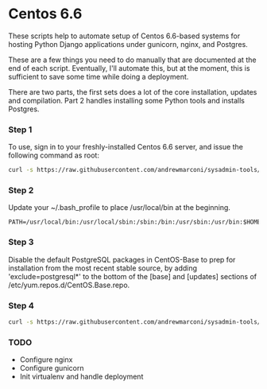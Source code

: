 # Centos 6.6

These scripts help to automate setup of Centos 6.6-based systems for hosting Python Django applications under gunicorn, nginx, and Postgres.

These are a few things you need to do manually that are documented at the end of each script. Eventually, I'll automate this, but at the moment, this is sufficient to save some time while doing a deployment.

There are two parts, the first sets does a lot of the core installation, updates and compilation. Part 2 handles installing some Python tools and installs Postgres.


### Step 1
To use, sign in to your freshly-installed Centos 6.6 server, and issue the following command as root:

```bash
curl -s https://raw.githubusercontent.com/andrewmarconi/sysadmin-tools/master/centos-6.6/setup-part1.sh | bash
```


### Step 2
Update your ~/.bash_profile to place /usr/local/bin at the beginning.

    PATH=/usr/local/bin:/usr/local/sbin:/sbin:/bin:/usr/sbin:/usr/bin:$HOME/bin


### Step 3
Disable the default PostgreSQL packages in CentOS-Base to prep for installation from the most recent stable source, by adding
'exclude=postgresql*' to the bottom of the [base] and [updates] sections of /etc/yum.repos.d/CentOS.Base.repo.


### Step 4
```bash
curl -s https://raw.githubusercontent.com/andrewmarconi/sysadmin-tools/master/centos-6.6/setup-part2.sh | bash
```

### TODO
* Configure nginx
* Configure gunicorn
* Init virtualenv and handle deployment

